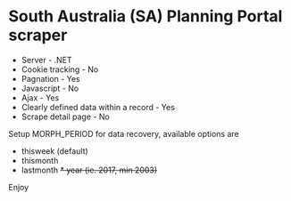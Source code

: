 # South Australia (SA) Planning Portal scraper

* Server - .NET
* Cookie tracking - No
* Pagnation - Yes
* Javascript - No
* Ajax - Yes
* Clearly defined data within a record - Yes
* Scrape detail page - No

Setup MORPH_PERIOD for data recovery, available options are

* thisweek (default)
* thismonth
* lastmonth
~~* year (ie. 2017, min 2003)~~

Enjoy
